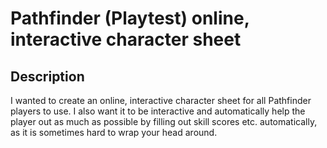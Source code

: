 # Pathfinder (Playtest) online, interactive character sheet

## Description
I wanted to create an online, interactive character sheet for all Pathfinder players to use. I also want it to be interactive and automatically help the player out as much as possible by filling out skill scores etc. automatically, as it is sometimes hard to wrap your head around.